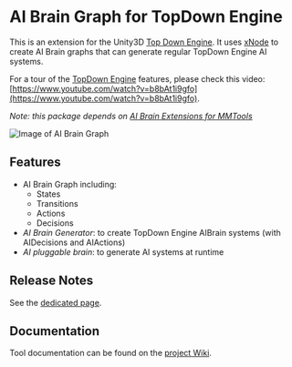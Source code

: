 # AI Brain Graph for TopDown Engine

This is an extension for the Unity3D [Top Down Engine](https://assetstore.unity.com/packages/templates/systems/topdown-engine-89636?aid=1011lHJn). It uses [xNode](https://github.com/Siccity/xNode) to create AI Brain graphs that can generate regular TopDown Engine AI systems.

For a tour of the [TopDown Engine](https://www.youtube.com/watch?v=hLiyTSvY9s0&feature=emb_logo) features, please check this video: [https://www.youtube.com/watch?v=b8bAt1i9gfo](https://www.youtube.com/watch?v=b8bAt1i9gfo).

_Note: this package depends on [AI Brain Extensions for MMTools](https://github.com/thebitcave/ai-brain-extensions-for-mmtools)_

![Image of AI Brain Graph](https://github.com/thebitcave/ai-brain-graph-for-corgi-engine/blob/docs/doc-images/tutorial_006.png)

## Features

* AI Brain Graph including:
  * States
  * Transitions
  * Actions
  * Decisions
* _AI Brain Generator_: to create TopDown Engine AIBrain systems (with AIDecisions and AIActions)
* _AI pluggable brain_: to generate AI systems at runtime

## Release Notes

See the [dedicated page](https://github.com/marcosecchi/ai-brain-graph-for-corgi/blob/master/RELEASE.md).

## Documentation

Tool documentation can be found on the [project Wiki](https://github.com/marcosecchi/ai-brain-graph-for-topdown-engine/wiki).

